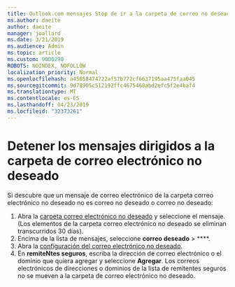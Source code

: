 ```yaml
---
title: Outlook.com mensajes Stop de ir a la carpeta de correo no deseado
ms.author: daeite
author: daeite
manager: joallard
ms.date: 3/21/2019
ms.audience: Admin
ms.topic: article
ms.custom: 9000290
ROBOTS: NOINDEX, NOFOLLOW
localization_priority: Normal
ms.openlocfilehash: a45058474722af57b772cf6637195aa475faa045
ms.sourcegitcommit: 9d78905c512192ffc4675468abd2efc5f2e4baf4
ms.translationtype: MT
ms.contentlocale: es-ES
ms.lasthandoff: 04/23/2019
ms.locfileid: "32373261"
---
```

# <a name="stop-messages-going-to-your-junk-email-folder"></a>Detener los mensajes dirigidos a la carpeta de correo electrónico no deseado

Si descubre que un mensaje de correo electrónico de la carpeta correo electrónico no deseado no es correo no deseado o correo no deseado:

1. Abra la [carpeta correo electrónico no deseado](https://outlook.live.com/mail/junkemail) y seleccione el mensaje. (Los elementos de la carpeta correo electrónico no deseado se eliminan transcurridos 30 días).
1. Encima de la lista de mensajes, seleccione **correo deseado** > ****.
1. Abra la [configuración del correo electrónico no deseado](https://go.microsoft.com/fwlink/?linkid=2035804).
1. En **remiteNtes seguros**, escriba la dirección de correo electrónico o el dominio que quiera agregar y seleccione **Agregar**. Los correos electrónicos de direcciones o dominios de la lista de remitentes seguros no se mueven a la carpeta de correo electrónico no deseado.